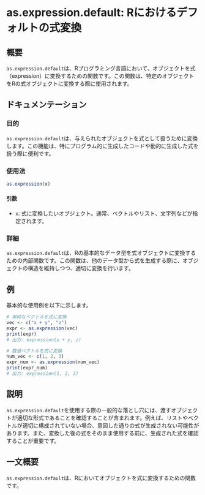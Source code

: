 <!--
Meta Description: # as.expression.default: Rにおけるデフォルトの式変換 ## 概要 `as.expression.default`は、Rプログラミング言語において、オブジェクトを式（expression）に変換するための関数です。この関数は、特定のオブジェクトをRの式オブジェクトに変換する際...
Meta Keywords: expression, default, この関数は, vec, expr
-->

# as.expression.default: Rにおけるデフォルトの式変換

## 概要
`as.expression.default`は、Rプログラミング言語において、オブジェクトを式（expression）に変換するための関数です。この関数は、特定のオブジェクトをRの式オブジェクトに変換する際に使用されます。

## ドキュメンテーション
### 目的
`as.expression.default`は、与えられたオブジェクトを式として扱うために変換します。この機能は、特にプログラム的に生成したコードや動的に生成した式を扱う際に便利です。

### 使用法
```R
as.expression(x)
```

#### 引数
- `x`: 式に変換したいオブジェクト。通常、ベクトルやリスト、文字列などが指定されます。

### 詳細
`as.expression.default`は、Rの基本的なデータ型を式オブジェクトに変換するための内部関数です。この関数は、他のデータ型から式を生成する際に、オブジェクトの構造を維持しつつ、適切に変換を行います。

## 例
基本的な使用例を以下に示します。

```R
# 単純なベクトルを式に変換
vec <- c("x + y", "z")
expr <- as.expression(vec)
print(expr)
# 出力: expression(x + y, z)

# 数値ベクトルを式に変換
num_vec <- c(1, 2, 3)
expr_num <- as.expression(num_vec)
print(expr_num)
# 出力: expression(1, 2, 3)
```

## 説明
`as.expression.default`を使用する際の一般的な落とし穴には、渡すオブジェクトが適切な形式であることを確認することが含まれます。例えば、リストやベクトルが適切に構成されていない場合、意図した通りの式が生成されない可能性があります。また、変換した後の式をそのまま使用する前に、生成された式を確認することが重要です。

## 一文概要
`as.expression.default`は、Rにおいてオブジェクトを式に変換するための関数です。